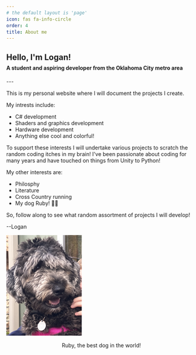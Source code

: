 ```yaml
---
# the default layout is 'page'
icon: fas fa-info-circle
order: 4
title: About me
---
```

## Hello, I'm Logan!

<h4 style="margin-top: -10px"> A student and aspiring developer from the Oklahoma City metro area</h4>
---

This is my personal website where I will document the projects I create. 

My intrests include:
 - C# development
 - Shaders and graphics development
 - Hardware development
 - Anything else cool and colorful!

 To support these interests I will undertake various projects to scratch the random coding itches in my brain!
 I've been passionate about coding for many years and have touched on things from Unity to Python!

 My other interests are:
 - Philosphy
 - Literature
 - Cross Country running
 - My dog Ruby! 🐕‍🦺

 So, follow along to see what random assortment of projects I will develop!

 --Logan

 <img src="/assets/pic/Ruby.jpeg" alt="Picture of the best doggo in the world!" style="width:200px;"/>


<p style="text-align: center;">Ruby, the best dog in the world!</p>




